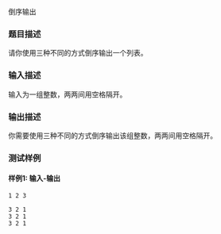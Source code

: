 倒序输出

### 题目描述

请你使用三种不同的方式倒序输出一个列表。

### 输入描述

输入为一组整数，两两间用空格隔开。

### 输出描述

你需要使用三种不同的方式倒序输出该组整数，两两间用空格隔开。

### 测试样例

#### 样例1: 输入-输出

```
1 2 3
```

```
3 2 1
3 2 1
3 2 1
```

